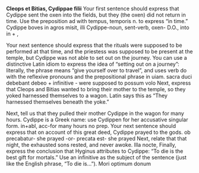 **Cleops et Bitias, Cydippae filii**
Your first sentence should express that Cydippe sent the oxen into the fields, but they (the oxen) did not return in time. Use the preposition ad with tempus, temporis n. to express “in time.”
Cydippe boves in agros misit, illi 
Cydippe-noun, sent-verb, oxen- D.O., into in +  , 

Your next sentence should express that the rituals were supposed to be performed at that time, and the priestess was supposed to be present at the temple, but Cydippe was not able to set out on the journey. You can use a distinctive Latin idiom to express the idea of “setting out on a journey”: literally, the phrase means “give yourself over to travel”, and uses verb do with the reflexive pronouns and the prepositional phrase in uiam.
sacra duci debebant
debeo + infinitive - were supposed to 
possum 
volo 
Next, express that Cleops and Bitias wanted to bring their mother to the temple, so they yoked harnessed themselves to a wagon. Latin says this as “They harnessed themselves beneath the yoke.”

Next, tell us that they pulled their mother Cydippe in the wagon for many hours. Cydippe is a Greek name: use Cydippen for her accusative singular form.
in+abl, acc-for many hours no prep. 
Your next sentence should express that on account of this great deed, Cydippe prayed to the gods.
ob      precabatur- she prayed -or-  precata est- she prayed 
Next, relate that that night, the exhausted sons rested, and never awoke.
Illa nocte,
Finally, express the conclusion that Hyginus attributes to Cydippe: “To die is the best gift for mortals.” Use an infinitive as the subject of the sentence (just like the English phrase, “To die is…”).
Mori optimum donum 
